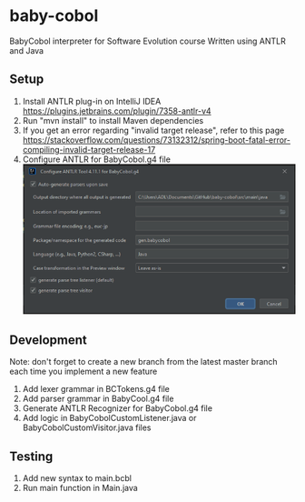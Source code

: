 # baby-cobol
BabyCobol interpreter for Software Evolution course
Written using ANTLR and Java

## Setup
1. Install ANTLR plug-in on IntelliJ IDEA https://plugins.jetbrains.com/plugin/7358-antlr-v4
2. Run "mvn install" to install Maven dependencies
3. If you get an error regarding "invalid target release", refer to this page https://stackoverflow.com/questions/73132312/spring-boot-fatal-error-compiling-invalid-target-release-17
4. Configure ANTLR for BabyCobol.g4 file
![Configure ANTLR.png](assets/Configure%20ANTLR.png)

## Development
Note: don't forget to create a new branch from the latest master branch each time you implement a new feature
1. Add lexer grammar in BCTokens.g4 file
2. Add parser grammar in BabyCool.g4 file
3. Generate ANTLR Recognizer for BabyCobol.g4 file
4. Add logic in BabyCobolCustomListener.java or BabyCobolCustomVisitor.java files

## Testing
1. Add new syntax to main.bcbl
2. Run main function in Main.java